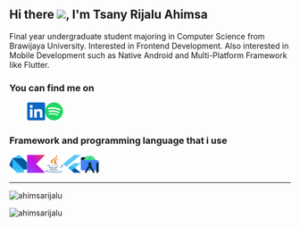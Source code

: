 ## Hi there <img src="https://media.giphy.com/media/hvRJCLFzcasrR4ia7z/giphy.gif" width="25px">, I'm Tsany Rijalu Ahimsa
Final year undergraduate student majoring in Computer Science from Brawijaya University. Interested in Frontend Development. Also interested in Mobile Development such as Native Android and Multi-Platform Framework like Flutter.

### You can find me on
<p align="left">
  <a href="https://github.com/ahimsarijalu" title="My Github Profile">
    <img align="left" alt="My Github Profile" height="32" width="32" src="assets/github.png">
  </a>
  <a href="https://www.linkedin.com/in/ahimsarijalu" title="My Linkedinr">
    <img align="left" alt="My Linkedin" height="32" width="32" src="assets/linkedin.svg">
  </a>
  <a href="https://open.spotify.com/user/mantapbre?si=d1479bb109b44b05" title="My Spotify">
    <img  alt="My Spotify" height="32" width="32" src="assets/spotify.svg">
  </a>
<p/>

### Framework and programming language that i use 
<p align="left">
  <a href="https://dart.dev/" title="Dart">
    <img align="left" alt="Dart" height="32" width="32" src="assets/dart.svg">
  </a>
  <a href="https://kotlinlang.org/" title="Kotlin">
    <img align="left" alt="Kotlin" height="32" width="32" src="assets/kotlin.svg">
  </a>
  <a href="https://www.java.com/" title="Java">
    <img align="left" alt="Java" height="32" width="32" src="assets/java.svg">
  </a>
  <a href="https://flutter.dev/" title="Flutter">
    <img align="left" alt="Flutter" height="32" width="32" src="assets/flutter.svg">
  </a>
  <a href="https://developer.android.com/studio" title="Android Studio">
    <img alt="Android Studio" height="32" width="32" src="assets/androidstudio.svg">
  </a>
<p/>

<hr/>

<p><a align="left" > <img src="https://github-readme-stats.vercel.app/api?username=ahimsarijalu&show_icons=true&layout=compact&theme=gotham" alt="ahimsarijalu" /></p>
<p><a align="left" > <img src="https://github-readme-stats.vercel.app/api/top-langs/?username=ahimsarijalu&layout=compact&theme=gotham" alt="ahimsarijalu" /></p>

